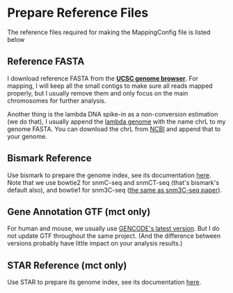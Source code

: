 # Prepare Reference Files

The reference files required for making the MappingConfig file is listed below

## Reference FASTA

I download reference FASTA from the [**UCSC genome browser**](https://hgdownload.soe.ucsc.edu/downloads.html). For mapping, I will keep all the small contigs to make sure all reads mapped properly, but I usually remove them and only focus on the main chromosomes for further analysis.

Another thing is the lambda DNA spike-in as a non-conversion estimation \(we do that\), I usually append the [lambda genome](https://www.ncbi.nlm.nih.gov/nuccore/215104) with the name chrL to my genome FASTA. You can download the chrL from [NCBI](https://www.ncbi.nlm.nih.gov/nuccore/215104) and append that to your genome.

## Bismark Reference

Use bismark to prepare the genome index, see its documentation [here](https://rawgit.com/FelixKrueger/Bismark/master/Docs/Bismark_User_Guide.html#i-running-bismark-genome-preparation). Note that we use bowtie2 for snmC-seq and snmCT-seq \(that's bismark's default also\), and bowtie1 for snm3C-seq \([the same as snm3C-seq paper](https://www.nature.com/articles/s41592-019-0547-z)\).

## Gene Annotation GTF \(mct only\)

For human and mouse, we usually use [GENCODE's latest version](https://www.gencodegenes.org/). But I do not update GTF throughout the same project. \(And the difference between versions probably have little impact on your analysis results.\)

## STAR Reference \(mct only\)

Use STAR to prepare its genome index, see its documentation [here](https://github.com/alexdobin/STAR/blob/master/doc/STARmanual.pdf).



